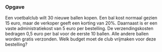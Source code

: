 ### Opgave

Een voetbalclub wilt 30 nieuwe ballen kopen. Een bal kost normaal gezien 15 euro, maar de verkoper geeft een korting van 20%. Daarnaast is er een vaste administratiekost van 5 euro per bestelling. De verzendingskosten bedragen 0,5 euro per bal voor de eerste 10 ballen. Alle andere ballen worden gratis verzonden.
Welk budget moet de club vrijmaken voor deze bestelling?
